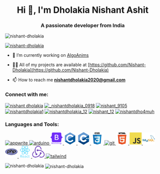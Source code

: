 <h1 align="center">Hi 👋, I'm Dholakia Nishant Ashit</h1>
<h3 align="center">A passionate developer from India</h3>

<p align="left"> <img src="https://komarev.com/ghpvc/?username=nishant-dholakia&label=Profile%20views&color=0e75b6&style=flat" alt="nishant-dholakia" /> </p>

<p align="left"> <a href="https://github.com/ryo-ma/github-profile-trophy"><img src="https://github-profile-trophy.vercel.app/?username=nishant-dholakia" alt="nishant-dholakia" /></a> </p>

- 🔭 I’m currently working on [AlgoAnims](https://github.com/Nishant-Dholakia/AlgoAnims-SIH)

- 👨‍💻 All of my projects are available at [https://github.com/Nishant-Dholakia](https://github.com/Nishant-Dholakia)

- 📫 How to reach me **nishantdholakia2020@gmail.com**

<h3 align="left">Connect with me:</h3>
<p align="left">
<a href="https://www.linkedin.com/in/nishant-dholakia-a43bb02a8/" target="blank"><img align="center" src="https://raw.githubusercontent.com/rahuldkjain/github-profile-readme-generator/master/src/images/icons/Social/linked-in-alt.svg" alt="nishant dholakia" height="30" width="40" /></a>
<a href="https://instagram.com/_nishantdholakia_0918" target="blank"><img align="center" src="https://raw.githubusercontent.com/rahuldkjain/github-profile-readme-generator/master/src/images/icons/Social/instagram.svg" alt="_nishantdholakia_0918" height="30" width="40" /></a>
<a href="https://www.codechef.com/users/nishant_9105" target="blank"><img align="center" src="https://cdn.jsdelivr.net/npm/simple-icons@3.1.0/icons/codechef.svg" alt="nishant_9105" height="30" width="40" /></a>
<a href="https://www.hackerrank.com/nishantdholakia1" target="blank"><img align="center" src="https://raw.githubusercontent.com/rahuldkjain/github-profile-readme-generator/master/src/images/icons/Social/hackerrank.svg" alt="nishantdholakia1" height="30" width="40" /></a>
<a href="https://codeforces.com/profile/nishantdholakia_12" target="blank"><img align="center" src="https://raw.githubusercontent.com/rahuldkjain/github-profile-readme-generator/master/src/images/icons/Social/codeforces.svg" alt="nishantdholakia_12" height="30" width="40" /></a>
<a href="https://www.leetcode.com/nishant_12" target="blank"><img align="center" src="https://raw.githubusercontent.com/rahuldkjain/github-profile-readme-generator/master/src/images/icons/Social/leet-code.svg" alt="nishant_12" height="30" width="40" /></a>
<a href="https://auth.geeksforgeeks.org/user/nishantdho4muh" target="blank"><img align="center" src="https://raw.githubusercontent.com/rahuldkjain/github-profile-readme-generator/master/src/images/icons/Social/geeks-for-geeks.svg" alt="nishantdho4muh" height="30" width="40" /></a>
</p>

<h3 align="left">Languages and Tools:</h3>
<p align="left"> <a href="https://appwrite.io" target="_blank" rel="noreferrer"> <img src="https://www.vectorlogo.zone/logos/appwriteio/appwriteio-icon.svg" alt="appwrite" width="40" height="40"/> </a> <a href="https://www.arduino.cc/" target="_blank" rel="noreferrer"> <img src="https://cdn.worldvectorlogo.com/logos/arduino-1.svg" alt="arduino" width="40" height="40"/> </a> <a href="https://getbootstrap.com" target="_blank" rel="noreferrer"> <img src="https://raw.githubusercontent.com/devicons/devicon/master/icons/bootstrap/bootstrap-plain-wordmark.svg" alt="bootstrap" width="40" height="40"/> </a> <a href="https://www.cprogramming.com/" target="_blank" rel="noreferrer"> <img src="https://raw.githubusercontent.com/devicons/devicon/master/icons/c/c-original.svg" alt="c" width="40" height="40"/> </a> <a href="https://www.w3schools.com/cpp/" target="_blank" rel="noreferrer"> <img src="https://raw.githubusercontent.com/devicons/devicon/master/icons/cplusplus/cplusplus-original.svg" alt="cplusplus" width="40" height="40"/> </a> <a href="https://www.w3schools.com/css/" target="_blank" rel="noreferrer"> <img src="https://raw.githubusercontent.com/devicons/devicon/master/icons/css3/css3-original-wordmark.svg" alt="css3" width="40" height="40"/> </a> <a href="https://git-scm.com/" target="_blank" rel="noreferrer"> <img src="https://www.vectorlogo.zone/logos/git-scm/git-scm-icon.svg" alt="git" width="40" height="40"/> </a> <a href="https://www.w3.org/html/" target="_blank" rel="noreferrer"> <img src="https://raw.githubusercontent.com/devicons/devicon/master/icons/html5/html5-original-wordmark.svg" alt="html5" width="40" height="40"/> </a> <a href="https://developer.mozilla.org/en-US/docs/Web/JavaScript" target="_blank" rel="noreferrer"> <img src="https://raw.githubusercontent.com/devicons/devicon/master/icons/javascript/javascript-original.svg" alt="javascript" width="40" height="40"/> </a> <a href="https://www.mysql.com/" target="_blank" rel="noreferrer"> <img src="https://raw.githubusercontent.com/devicons/devicon/master/icons/mysql/mysql-original-wordmark.svg" alt="mysql" width="40" height="40"/> </a> <a href="https://www.php.net" target="_blank" rel="noreferrer"> <img src="https://raw.githubusercontent.com/devicons/devicon/master/icons/php/php-original.svg" alt="php" width="40" height="40"/> </a> <a href="https://reactjs.org/" target="_blank" rel="noreferrer"> <img src="https://raw.githubusercontent.com/devicons/devicon/master/icons/react/react-original-wordmark.svg" alt="react" width="40" height="40"/> </a> <a href="https://redux.js.org" target="_blank" rel="noreferrer"> <img src="https://raw.githubusercontent.com/devicons/devicon/master/icons/redux/redux-original.svg" alt="redux" width="40" height="40"/> </a> <a href="https://tailwindcss.com/" target="_blank" rel="noreferrer"> <img src="https://www.vectorlogo.zone/logos/tailwindcss/tailwindcss-icon.svg" alt="tailwind" width="40" height="40"/> </a> </p>

<p><img align="left" src="https://github-readme-stats.vercel.app/api/top-langs?username=nishant-dholakia&show_icons=true&locale=en&layout=compact" alt="nishant-dholakia" /></p>

<p>&nbsp;<img align="center" src="https://github-readme-stats.vercel.app/api?username=nishant-dholakia&show_icons=true&locale=en" alt="nishant-dholakia" /></p>
